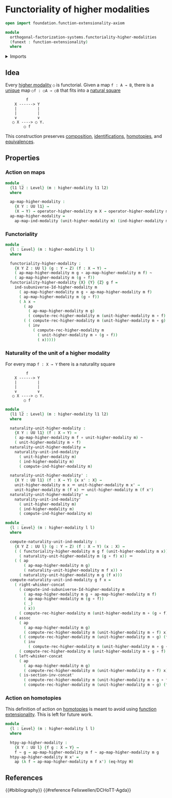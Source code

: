 # Functoriality of higher modalities

```agda
open import foundation.function-extensionality-axiom

module
  orthogonal-factorization-systems.functoriality-higher-modalities
  (funext : function-extensionality)
  where
```

<details><summary>Imports</summary>

```agda
open import foundation.action-on-identifications-functions
open import foundation.dependent-pair-types
open import foundation.function-extensionality funext

open import foundation.function-types funext
open import foundation.homotopies funext
open import foundation.identity-types funext
open import foundation.path-algebra funext
open import foundation.small-types funext
open import foundation.transport-along-identifications
open import foundation.univalence funext
open import foundation.universe-levels
open import foundation.whiskering-identifications-concatenation funext

open import orthogonal-factorization-systems.higher-modalities funext
open import orthogonal-factorization-systems.modal-induction funext
open import orthogonal-factorization-systems.modal-operators funext
open import orthogonal-factorization-systems.modal-subuniverse-induction funext
```

</details>

## Idea

Every [higher modality](orthogonal-factorization-systems.higher-modalities.md)
`○` is functorial. Given a map `f : A → B`, there is a
[unique](foundation-core.contractible-types.md) map `○f : ○A → ○B` that fits
into a [natural square](foundation-core.commuting-squares-of-maps.md)

```text
         f
    X ------> Y
    |         |
    |         |
    ∨         ∨
   ○ X ----> ○ Y.
        ○ f
```

This construction preserves [composition](foundation-core.function-types.md),
[identifications](foundation-core.identity-types.md),
[homotopies](foundation-core.homotopies.md), and
[equivalences](foundation-core.equivalences.md).

## Properties

### Action on maps

```agda
module _
  {l1 l2 : Level} (m : higher-modality l1 l2)
  where

  ap-map-higher-modality :
    {X Y : UU l1} →
    (X → Y) → operator-higher-modality m X → operator-higher-modality m Y
  ap-map-higher-modality =
    ap-map-ind-modality (unit-higher-modality m) (ind-higher-modality m)
```

### Functoriality

```agda
module _
  {l : Level} (m : higher-modality l l)
  where

  functoriality-higher-modality :
    {X Y Z : UU l} (g : Y → Z) (f : X → Y) →
    ( ap-map-higher-modality m g ∘ ap-map-higher-modality m f) ~
    ( ap-map-higher-modality m (g ∘ f))
  functoriality-higher-modality {X} {Y} {Z} g f =
    ind-subuniverse-Id-higher-modality m
      ( ap-map-higher-modality m g ∘ ap-map-higher-modality m f)
      ( ap-map-higher-modality m (g ∘ f))
      ( λ x →
        ( ap
          ( ap-map-higher-modality m g)
          ( compute-rec-higher-modality m (unit-higher-modality m ∘ f) x)) ∙
        ( ( compute-rec-higher-modality m (unit-higher-modality m ∘ g) (f x)) ∙
          ( inv
            ( compute-rec-higher-modality m
              ( unit-higher-modality m ∘ (g ∘ f))
              ( x)))))
```

### Naturality of the unit of a higher modality

For every map `f : X → Y` there is a naturality square

```text
         f
    X ------> Y
    |         |
    |         |
    ∨         ∨
   ○ X ----> ○ Y.
        ○ f
```

```agda
module _
  {l1 l2 : Level} (m : higher-modality l1 l2)
  where

  naturality-unit-higher-modality :
    {X Y : UU l1} (f : X → Y) →
    ( ap-map-higher-modality m f ∘ unit-higher-modality m) ~
    ( unit-higher-modality m ∘ f)
  naturality-unit-higher-modality =
    naturality-unit-ind-modality
      ( unit-higher-modality m)
      ( ind-higher-modality m)
      ( compute-ind-higher-modality m)
```

```agda
  naturality-unit-higher-modality' :
    {X Y : UU l1} (f : X → Y) {x x' : X} →
    unit-higher-modality m x ＝ unit-higher-modality m x' →
    unit-higher-modality m (f x) ＝ unit-higher-modality m (f x')
  naturality-unit-higher-modality' =
    naturality-unit-ind-modality'
      ( unit-higher-modality m)
      ( ind-higher-modality m)
      ( compute-ind-higher-modality m)

module _
  {l : Level} (m : higher-modality l l)
  where

  compute-naturality-unit-ind-modality :
    {X Y Z : UU l} (g : Y → Z) (f : X → Y) (x : X) →
    ( ( functoriality-higher-modality m g f (unit-higher-modality m x)) ∙
      ( naturality-unit-higher-modality m (g ∘ f) x)) ＝
    ( ( ap
        ( ap-map-higher-modality m g)
        ( naturality-unit-higher-modality m f x)) ∙
      ( naturality-unit-higher-modality m g (f x)))
  compute-naturality-unit-ind-modality g f x =
    ( right-whisker-concat
      ( compute-ind-subuniverse-Id-higher-modality m
        ( ap-map-higher-modality m g ∘ ap-map-higher-modality m f)
        ( ap-map-higher-modality m (g ∘ f))
        ( _)
        ( x))
      ( compute-rec-higher-modality m (unit-higher-modality m ∘ (g ∘ f)) x)) ∙
    ( assoc
      ( ap
        ( ap-map-higher-modality m g)
        ( compute-rec-higher-modality m (unit-higher-modality m ∘ f) x))
      ( ( compute-rec-higher-modality m (unit-higher-modality m ∘ g) (f x)) ∙
        ( inv
          ( compute-rec-higher-modality m (unit-higher-modality m ∘ g ∘ f) x)))
      ( compute-rec-higher-modality m (unit-higher-modality m ∘ g ∘ f) x)) ∙
    ( left-whisker-concat
      ( ap
        ( ap-map-higher-modality m g)
        ( compute-rec-higher-modality m (unit-higher-modality m ∘ f) x))
      ( is-section-inv-concat'
        ( compute-rec-higher-modality m (unit-higher-modality m ∘ g ∘ f) x)
        ( compute-rec-higher-modality m (unit-higher-modality m ∘ g) (f x))))
```

### Action on homotopies

This definition of action on [homotopies](foundation-core.homotopies.md) is
meant to avoid using
[function extensionality](foundation.function-extensionality.md). This is left
for future work.

```agda
module _
  {l : Level} (m : higher-modality l l)
  where

  htpy-ap-higher-modality :
    {X Y : UU l} {f g : X → Y} →
    f ~ g → ap-map-higher-modality m f ~ ap-map-higher-modality m g
  htpy-ap-higher-modality H x' =
    ap (λ f → ap-map-higher-modality m f x') (eq-htpy H)
```

## References

{{#bibliography}} {{#reference Felixwellen/DCHoTT-Agda}}
